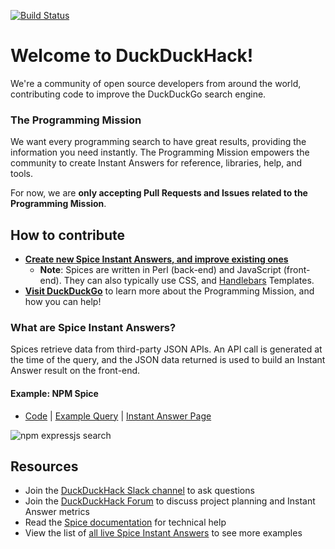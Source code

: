 [![Build Status](https://travis-ci.org/duckduckgo/zeroclickinfo-spice.svg?branch=master)](https://travis-ci.org/duckduckgo/zeroclickinfo-spice)

# Welcome to DuckDuckHack!
We're a community of open source developers from around the world, contributing code to improve the DuckDuckGo search engine.


### The Programming Mission
We want every programming search to have great results, providing the information you need instantly. The Programming Mission empowers the community to create Instant Answers for reference, libraries, help, and tools.

For now, we are **only accepting Pull Requests and Issues related to the Programming Mission**.


## How to contribute
- [**Create new Spice Instant Answers, and improve existing ones**](https://github.com/duckduckgo/zeroclickinfo-spice/issues?q=is%3Aopen+is%3Aissue+label%3A"Mission%3A+Programming")
    - **Note**: Spices are written in Perl (back-end) and JavaScript (front-end). They can also typically use CSS, and [Handlebars](http://handlebarsjs.com) Templates.
- [**Visit DuckDuckGo**](https://duckduckhack.com/#get-help) to learn more about the Programming Mission, and how you can help!


### What are Spice Instant Answers?
Spices retrieve data from third-party JSON APIs. An API call is generated at the time of the query, and the JSON data returned is used to build an Instant Answer result on the front-end.


#### Example: NPM Spice
- [Code](https://github.com/duckduckgo/zeroclickinfo-spice/blob/master/lib/DDG/Spice/Npm.pm) | [Example Query](https://duckduckgo.com/?q=npm+express.js&t=opera&ia=software) | [Instant Answer Page](https://duck.co/ia/view/npm)

![npm expressjs search](https://cloud.githubusercontent.com/assets/873785/20064623/515e8b04-a4d9-11e6-84d9-66ffa2a5d6d2.png)


## Resources
- Join the [DuckDuckHack Slack channel](https://quackslack.herokuapp.com/) to ask questions
- Join the [DuckDuckHack Forum](https://forum.duckduckhack.com/) to discuss project planning and Instant Answer metrics
- Read the [Spice documentation](https://docs.duckduckhack.com/walkthroughs/forum-lookup.html) for technical help
- View the list of [all live Spice Instant Answers](https://duck.co/ia?repo=spice&topic=programming) to see more examples
